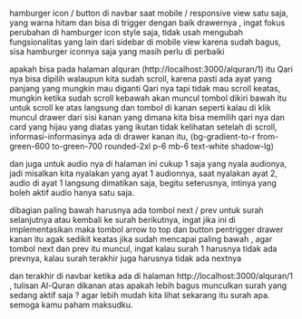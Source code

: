 hamburger icon / button di navbar saat mobile / responsive view satu saja, yang warna hitam dan bisa di trigger dengan baik drawernya , ingat fokus perubahan di hamburger icon style saja, tidak usah mengubah fungsionalitas yang lain dari sidebar di mobile view karena sudah bagus, sisa hamburger iconnya saja yang masih perlu di perbaiki

apakah bisa pada halaman alquran (http://localhost:3000/alquran/1) itu Qari nya bisa dipilih walaupun kita sudah scroll, karena pasti ada ayat yang panjang yang mungkin mau diganti Qari nya tapi tidak mau scroll keatas, mungkin ketika sudah scroll kebawah akan muncul tombol dikiri bawah itu untuk scroll ke atas langsung dan tombol di kanan seperti kalau di klik muncul drawer dari sisi kanan yang dimana kita bisa memilih qari nya dan card yang hijau yang diatas yang ikutan tidak kelihatan setelah di scroll, informasi-informasinya ada di drawer kanan itu, (bg-gradient-to-r from-green-600 to-green-700 rounded-2xl p-6 mb-6 text-white shadow-lg)

dan juga untuk audio nya di halaman ini cukup 1 saja yang nyala audionya, jadi misalkan kita nyalakan yang ayat 1 audionnya, saat nyalakan ayat 2, audio di ayat 1 langsung dimatikan saja, begitu seterusnya, intinya yang boleh aktif audio hanya satu saja.

dibagian paling bawah harusnya ada tombol next / prev untuk surah selanjutnya atau kembali ke surah berikutnya, ingat jika ini di implementasikan maka tombol arrow to top dan button pentrigger drawer kanan itu agak sedikit keatas jika sudah mencapai paling bawah , agar tombol next dan prev itu muncul, ingat kalau surah 1 harusnya tidak ada prevnya, kalau surah terakhir juga harusnya tidak ada nextnya

dan terakhir di navbar ketika ada di halaman http://localhost:3000/alquran/1 , tulisan Al-Quran dikanan atas apakah lebih bagus munculkan surah yang sedang aktif saja ? agar lebih mudah kita lihat sekarang itu surah apa. semoga kamu paham maksudku.